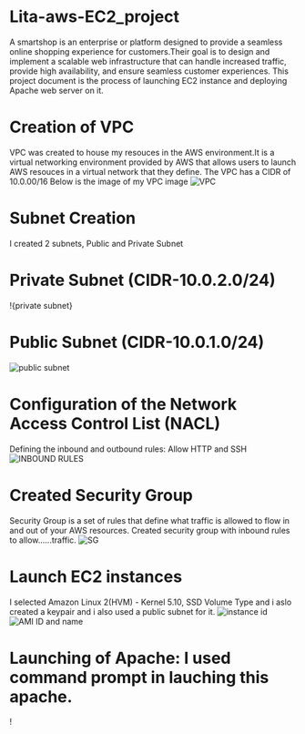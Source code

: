 # Lita-aws-EC2_project
A smartshop is an enterprise or platform designed to provide a seamless online shopping experience for customers.Their goal is to design and implement a scalable web infrastructure that can handle increased traffic, provide high availability, and ensure seamless customer experiences. This project document is the process of launching EC2 instance and deploying Apache web server on it. 
# Creation of VPC
VPC was created to house my resouces in the AWS environment.It is a virtual networking environment provided by AWS that allows users to launch AWS resouces in a virtual network that they define. The VPC has a CIDR of 10.0.00/16 Below is the image of my VPC image
 ![VPC](https://github.com/ObabireTobiloba/Lita-aws-EC2_project-smartshop/blob/VPC/VPC%20.png)
# Subnet Creation
I created 2 subnets, Public and Private Subnet
# Private Subnet (CIDR-10.0.2.0/24)
!{private subnet} 
# Public Subnet  (CIDR-10.0.1.0/24)
![public subnet](https://github.com/ObabireTobiloba/Lita-aws-EC2_project-smartshop/blob/VPC/subnet%20id.png)
# Configuration of the Network Access Control List (NACL)
Defining the inbound and outbound rules: Allow HTTP and SSH
![INBOUND RULES](https://github.com/ObabireTobiloba/Lita-aws-EC2_project-smartshop/blob/main/INBOUND%20RULES.png)
# Created Security Group
Security Group is a set of rules that define what traffic is allowed to flow in and out of your AWS resources.
Created security group with inbound rules to allow......traffic.
![SG](https://github.com/ObabireTobiloba/Lita-aws-EC2_project-smartshop/blob/main/SG.jpg)
# Launch EC2 instances
I selected Amazon Linux 2(HVM) - Kernel 5.10, SSD Volume Type and i aslo created a keypair and i also used a public subnet for it.
![instance id](https://github.com/ObabireTobiloba/Lita-aws-EC2_project-smartshop/blob/main/instance%20id.png)
![AMI ID and name](https://github.com/ObabireTobiloba/Lita-aws-EC2_project-smartshop/blob/main/AMI%20ID%20and%20name.png)
# Launching of Apache: I used command prompt in lauching this apache.
!

